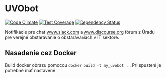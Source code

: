 # UVObot

[![Code Climate](https://codeclimate.com/github/slovensko-digital/uvobot/badges/gpa.svg)](https://codeclimate.com/github/slovensko-digital/uvobot) [![Test Coverage](https://codeclimate.com/github/slovensko-digital/uvobot/badges/coverage.svg)](https://codeclimate.com/github/slovensko-digital/uvobot/coverage) [![Dependency Status](https://gemnasium.com/slovensko-digital/uvobot.svg)](https://gemnasium.com/slovensko-digital/uvobot)


Notifikácie pre chat www.slack.com a www.discourse.org fórum z Úradu pre verejné obstarávanie o obstarávaniach v IT sektore.

## Nasadenie cez Docker

Build docker obrazu pomocou `docker build -t my_uvobot .` . Pri spustení je potrebné mať nastavené 
